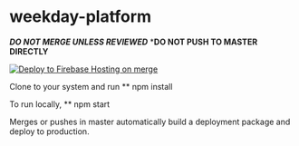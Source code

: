 # weekday-platform

***DO NOT MERGE UNLESS REVIEWED***
***DO NOT PUSH TO MASTER DIRECTLY**

[![Deploy to Firebase Hosting on merge](https://github.com/Weekday-works/weekday-platform/actions/workflows/firebase-hosting-merge.yml/badge.svg?branch=master)](https://github.com/Weekday-works/weekday-platform/actions/workflows/firebase-hosting-merge.yml)


Clone to your system and run
** npm install

To run locally, 
** npm start

Merges or pushes in master automatically build a deployment package and deploy to production.

